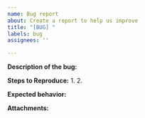 ```yaml
---
name: Bug report
about: Create a report to help us improve
title: "[BUG] "
labels: bug
assignees: ''

---
```


<!-- 
*******************************************************************
*    Before you begin check if the bug has already been reported.   *
*******************************************************************
-->

<!-- Provide a clear and concise description of what the bug is. -->
**Description of the bug:**

<!-- Steps to reproduce the behavior -->
**Steps to Reproduce:**
1. 
2. 

<!-- A clear and concise description of what you expected to happen. -->
**Expected behavior:**

<!-- Add screenshots, error codes, etc. -->
**Attachments:**
